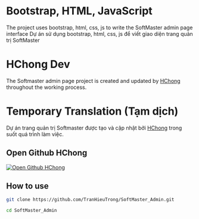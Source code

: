 # Bootstrap, HTML, JavaScript

The project uses bootstrap, html, css, js to write the SoftMaster admin page interface
Dự án sử dụng bootstrap, html, css, js để viết giao diện trang quản trị SoftMaster

# HChong Dev

The Softmaster admin page project is created and updated by [HChong](https://www.facebook.com/PROFILE.FB.HChong2004) throughout the working process.

# Temporary Translation (Tạm dịch)

Dự án trang quản trị Softmaster được tạo và cập nhật bởi [HChong](https://www.facebook.com/PROFILE.FB.HChong2004) trong suốt quá trình làm việc.

## Open Github HChong

[![Open Github HChong](https://developer.stackblitz.com/img/open_in_stackblitz.svg)](https://github.com/TranHieuTrong)

## How to use

```sh
git clone https://github.com/TranHieuTrong/SoftMaster_Admin.git
```

```sh
cd SoftMaster_Admin
```
